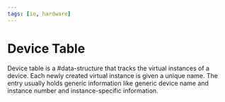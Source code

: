 ```yaml
---
tags: [io, hardware]
---
```


# Device Table

Device table is a #data-structure that tracks the virtual instances of a device.
Each newly created virtual instance is given a unique name. The entry usually
holds generic information like generic device name and instance number and
instance-specific information.
